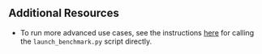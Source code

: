 <!--- 90. Resource Links-->
## Additional Resources

* To run more advanced use cases, see the instructions [here](Advanced.md)
  for calling the `launch_benchmark.py` script directly.
